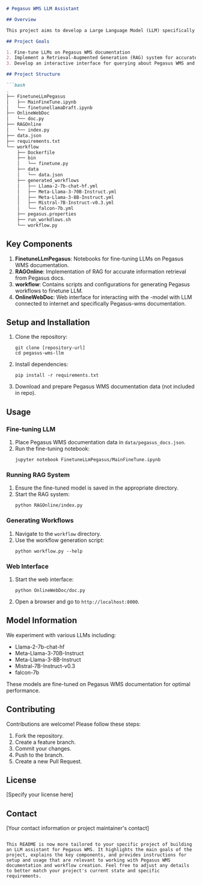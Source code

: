 ```markdown
# Pegasus WMS LLM Assistant

## Overview

This project aims to develop a Large Language Model (LLM) specifically trained to assist users with Pegasus Workflow Management System (WMS) documentation and workflow creation. The model is designed to provide accurate responses to queries about Pegasus WMS and help in writing Pegasus workflows.

## Project Goals

1. Fine-tune LLMs on Pegasus WMS documentation
2. Implement a Retrieval-Augmented Generation (RAG) system for accurate information retrieval
3. Develop an interactive interface for querying about Pegasus WMS and getting assistance in workflow creation

## Project Structure

```bash
.
├── FinetuneLLmPegasus
│   ├── MainFineTune.ipynb
│   └── finetunellamaDraft.ipynb
├── OnlineWebDoc
│   └── doc.py
├── RAGOnline
│   └── index.py
├── data.json
├── requirements.txt
└── workflow
    ├── Dockerfile
    ├── bin
    │   └── finetune.py
    ├── data
    │   └── data.json
    ├── generated_workflows
    │   ├── Llama-2-7b-chat-hf.yml
    │   ├── Meta-Llama-3-70B-Instruct.yml
    │   ├── Meta-Llama-3-8B-Instruct.yml
    │   ├── Mistral-7B-Instruct-v0.3.yml
    │   └── falcon-7b.yml
    ├── pegasus.properties
    ├── run_workdlows.sh
    └── workflow.py
```

## Key Components

1. **FinetuneLLmPegasus**: Notebooks for fine-tuning LLMs on Pegasus WMS documentation.
2. **RAGOnline**: Implementation of RAG for accurate information retrieval from Pegasus docs.
3. **workflow**: Contains scripts and configurations for generating Pegasus workflows to finetune LLM.
4. **OnlineWebDoc**: Web interface for interacting with the  -model with LLM connected to internet and specifically Pegasus-wms documentation.

## Setup and Installation

1. Clone the repository:
   ```
   git clone [repository-url]
   cd pegasus-wms-llm
   ```

2. Install dependencies:
   ```
   pip install -r requirements.txt
   ```

3. Download and prepare Pegasus WMS documentation data (not included in repo).

## Usage

### Fine-tuning LLM

1. Place Pegasus WMS documentation data in `data/pegasus_docs.json`.
2. Run the fine-tuning notebook:
   ```
   jupyter notebook FinetuneLLmPegasus/MainFineTune.ipynb
   ```

### Running RAG System

1. Ensure the fine-tuned model is saved in the appropriate directory.
2. Start the RAG system:
   ```
   python RAGOnline/index.py
   ```

### Generating Workflows

1. Navigate to the `workflow` directory.
2. Use the workflow generation script:
   ```
   python workflow.py --help
   ```

### Web Interface

1. Start the web interface:
   ```
   python OnlineWebDoc/doc.py
   ```
2. Open a browser and go to `http://localhost:8000`.

## Model Information

We experiment with various LLMs including:
- Llama-2-7b-chat-hf
- Meta-Llama-3-70B-Instruct
- Meta-Llama-3-8B-Instruct
- Mistral-7B-Instruct-v0.3
- falcon-7b

These models are fine-tuned on Pegasus WMS documentation for optimal performance.

## Contributing

Contributions are welcome! Please follow these steps:

1. Fork the repository.
2. Create a feature branch.
3. Commit your changes.
4. Push to the branch.
5. Create a new Pull Request.

## License

[Specify your license here]

## Contact

[Your contact information or project maintainer's contact]

```

This README is now more tailored to your specific project of building an LLM assistant for Pegasus WMS. It highlights the main goals of the project, explains the key components, and provides instructions for setup and usage that are relevant to working with Pegasus WMS documentation and workflow creation. Feel free to adjust any details to better match your project's current state and specific requirements.

